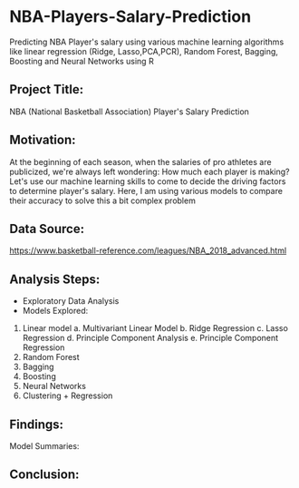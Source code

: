 # NBA-Players-Salary-Prediction
Predicting NBA Player's salary using various machine learning algorithms like linear regression (Ridge, Lasso,PCA,PCR), Random Forest, Bagging, Boosting and Neural Networks using R 

## Project Title:

NBA (National Basketball Association) Player's Salary Prediction

## Motivation:
At the beginning of each season, when the salaries of pro athletes are publicized, we're always left wondering: How much each player is making? 
Let's use our machine learning skills to come to decide the driving factors to determine player's salary. 
Here, I am using various models to compare their accuracy to solve this a bit complex problem


## Data Source:

https://www.basketball-reference.com/leagues/NBA_2018_advanced.html


## Analysis Steps:

- Exploratory Data Analysis
- Models Explored:
1. Linear model
    a. Multivariant Linear Model
    b. Ridge Regression
    c. Lasso Regression
    d. Principle Component Analysis
    e. Principle Component Regression
2. Random Forest
3. Bagging 
4. Boosting
5. Neural Networks
6. Clustering + Regression


## Findings:

Model Summaries:




## Conclusion:



